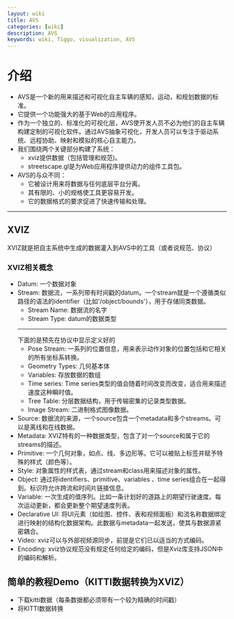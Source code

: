 ```yaml
---
layout: wiki
title: AVS
categories: [wiki]
description: AVS
keywords: wiki, Tiggo, visualization, AVS
---
```


# 介绍
- AVS是一个新的用来描述和可视化自主车辆的感知，运动，和规划数据的标准。
- 它提供一个功能强大的基于Web的应用程序。
- 作为一个独立的、标准化的可视化层，AVS使开发人员不必为他们的自主车辆构建定制的可视化软件。通过AVS抽象可视化，开发人员可以专注于驱动系统、远程协助、映射和模拟的核心自主能力。
- 我们围绕两个关键部分构建了系统：
  - xviz提供数据（包括管理和规范)。
  - streetscape.gl是为Web应用程序提供动力的组件工具包。
- AVS的与众不同：
  - 它被设计用来将数据与任何底层平台分离。
  - 其有限的、小的规格使工具更容易开发。
  - 它的数据格式的要求促进了快速传输和处理。

---

## XVIZ
XVIZ就是把自主系统中生成的数据灌入到AVS中的工具（或者说规范、协议）

### XVIZ相关概念
- Datum: 一个数据对象
- Stream: 数据流，一系列带有时间戳的datum。一个stream就是一个遵循类似路径的语法的identifier（比如'/object/bounds'），用于存储同类数据。
  - Stream Name: 数据流的名字
  - Stream Type: datum的数据类型
  ---
  下面的是预先在协议中显示定义好的
  - Pose Stream: 一系列的位置信息，用来表示动作对象的位置包括和它相关的所有坐标系转换。
  - Geometry Types: 几何基本体
  - Variables: 存放数据的数组
  - Time series: Time series类型的值会随着时间改变而改变，适合用来描述速度这种瞬时值。
  - Tree Table: 分层数据结构，用于传输密集的记录类型数据。
  - Image Stream: 二进制格式图像数据。
- Source: 数据流的来源，一个source包含一个metadata和多个streams。可以是离线和在线数据。
- Metadata: XVIZ特有的一种数据类型，包含了对一个source和属于它的streams的描述。
- Primitive: 一个几何对象，如点、线、多边形等。它可以被贴上标签并赋予特殊的样式（颜色等）。
- Style: 对象属性的样式表，通过stream和class用来描述对象的属性。
- Object: 通过将identifiers、primitive、variables 、time series组合在一起得到。标识符允许跨流和时间片链接信息。
- Variable: 一次生成的值序列。比如一条计划好的道路上的期望行驶速度。每次运动更新，都会更新整个期望速度列表。
- Declarative UI: 将UI元素（如绘图、控件、表和视频面板）和流名称数据绑定进行映射的结构化数据架构。此数据与metadata一起发送，使其与数据源紧密耦合。
- Video: xviz可以与外部视频源同步，前提是它们已以适当的方式编码。
- Encoding: xviz协议规范没有规定任何给定的编码，但是Xviz库支持JSON中的编码和解析。

## 简单的教程Demo（KITTI数据转换为XVIZ）
- 下载kitti数据（每条数据都必须带有一个较为精确的时间戳）
- 将KITTI数据转换
